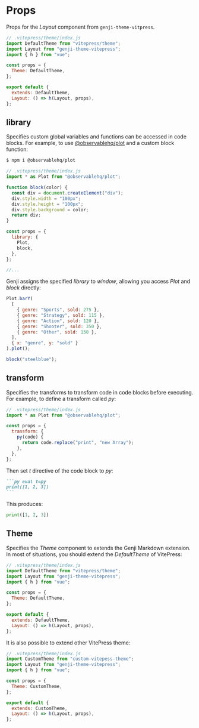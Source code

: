 # Props

Props for the _Layout_ component from `genji-theme-vitpress`.

```js
// .vitepress/theme/index.js
import DefaultTheme from "vitepress/theme";
import Layout from "genji-theme-vitepress";
import { h } from "vue";

const props = {
  Theme: DefaultTheme,
};

export default {
  extends: DefaultTheme,
  Layout: () => h(Layout, props),
};
```

## library

Specifies custom global variables and functions can be accessed in code blocks. For example, to use [@observablehq/plot](https://observablehq.com/plot/) and a custom block function:

```bash
$ npm i @observablehq/plot
```

```js
// .vitepress/theme/index.js
import * as Plot from "@observablehq/plot";

function block(color) {
  const div = document.createElement("div");
  div.style.width = "100px";
  div.style.height = "100px";
  div.style.background = color;
  return div;
}

const props = {
  library: {
    Plot,
    block,
  },
};

//...
```

Genji assigns the specified _library_ to _window_, allowing you access _Plot_ and _block_ directly:

```js eval
Plot.barY(
  [
    { genre: "Sports", sold: 275 },
    { genre: "Strategy", sold: 115 },
    { genre: "Action", sold: 120 },
    { genre: "Shooter", sold: 350 },
    { genre: "Other", sold: 150 },
  ],
  { x: "genre", y: "sold" }
).plot();
```

```js eval
block("steelblue");
```

## transform

Specifies the transforms to transform code in code blocks before executing. For example, to define a transform called _py_:

```js
// .vitepress/theme/index.js
import * as Plot from "@observablehq/plot";

const props = {
  transform: {
    py(code) {
      return code.replace("print", "new Array");
    },
  },
};
```

Then set _t_ directive of the code block to _py_:

````md
```py eval t=py
print([1, 2, 3])
```
````

This produces:

```py eval t=py
print([1, 2, 3])
```

## Theme

Specifies the _Theme_ component to extends the Genji Markdown extension. In most of situations, you should extend the _DefaultTheme_ of VitePress:

```js
// .vitepress/theme/index.js
import DefaultTheme from "vitepress/theme";
import Layout from "genji-theme-vitepress";
import { h } from "vue";

const props = {
  Theme: DefaultTheme,
};

export default {
  extends: DefaultTheme,
  Layout: () => h(Layout, props),
};
```

It is also possible to extend other VitePress theme:

```js
// .vitepress/theme/index.js
import CustomTheme from "custom-vitepess-theme";
import Layout from "genji-theme-vitepress";
import { h } from "vue";

const props = {
  Theme: CustomTheme,
};

export default {
  extends: CustomTheme,
  Layout: () => h(Layout, props),
};
```
